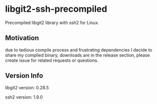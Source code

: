 # libgit2-ssh-precompiled
Precompiled libgit2 library with ssh2 for Linux.

## Motivation
due to tedious compile process and frustrating dependencies I decide to share my compiled binary, downloads are in the release section, please create issue for related requests or questions.

## Version Info
libgit2 version: 0.28.5

ssh2 version: 1.9.0
